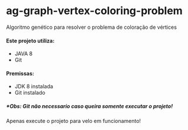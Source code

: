 # ag-graph-vertex-coloring-problem
Algoritmo genético para resolver o problema de coloração de vértices

<h4>Este projeto utiliza:</h4>
<ul>
  <li>JAVA 8</li>
  <li>Git</li>
</ul>

<h4>Premissas:</h4>
<ul>
  <li>JDK 8 instalada</li>
  <li>Git instalado</li>
</ul>

<h5>*Obs: Git não necessario caso queira somente executar o projeto!</h5>

Apenas execute o projeto para velo em funcionamento!


